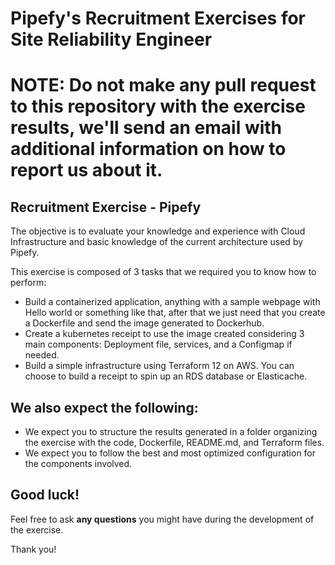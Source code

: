 # Pipefy's Recruitment Exercises for Site Reliability Engineer
# **NOTE**: Do not make any pull request to this repository with the exercise results, we'll send an email with additional information on how to report us about it.

## Recruitment Exercise - Pipefy

The objective is to evaluate your knowledge and experience with Cloud Infrastructure and basic knowledge of the current architecture used by Pipefy.

This exercise is composed of 3 tasks that we required you to know how to perform:

- Build a containerized application, anything with a sample webpage with Hello world or something like that, after that we just need that you create a Dockerfile and send the image generated to Dockerhub.
- Create a kubernetes receipt to use the image created considering 3 main components: Deployment file, services, and a Configmap if needed.
- Build a simple infrastructure using Terraform 12 on AWS. You can choose to build a receipt to spin up an RDS database or Elasticache.

## We also expect the following:

- We expect you to structure the results generated in a folder organizing the exercise with the code, Dockerfile, README.md, and Terraform files.
- We expect you to follow the best and most optimized configuration for the components involved.

## Good luck!

Feel free to ask **any questions** you might have during the development of the exercise.

Thank you!
